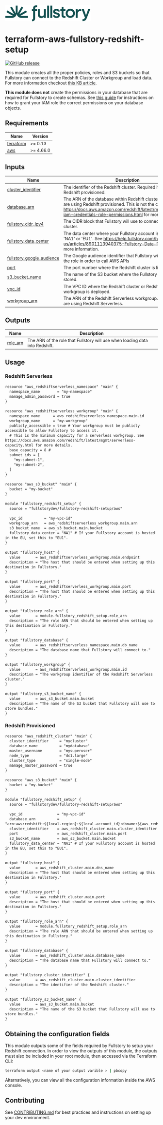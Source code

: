 <a href="https://fullstory.com"><img src="https://github.com/fullstorydev/terraform-aws-fullstory-redshift-setup/blob/main/assets/fs-logo.png?raw=true"></a>

# terraform-aws-fullstory-redshift-setup

[![GitHub release](https://img.shields.io/github/release/fullstorydev/terraform-aws-fullstory-redshift-setup.svg)](https://github.com/fullstorydev/terraform-aws-fullstory-redshift-setup/releases/)

This module creates all the proper policies, roles and S3 buckets so that Fullstory can connect to the Redshift Cluster or Workgroup and load data. For more information checkout [this KB article](https://help.fullstory.com/hc/en-us/articles/18791516308887-Amazon-Redshift).

**This module does not** create the permissions in your database that are required for Fullstory to create schemas. See [this guide](https://help.fullstory.com/hc/en-us/articles/18791516308887-Amazon-Redshift#h_01HNGMBXC344AM02MR35QFZJ2T) for instructions on how to grant your IAM role the correct permissions on your database objects.

<!-- BEGIN_TF_DOCS -->
## Requirements

| Name | Version |
|------|---------|
| <a name="requirement_terraform"></a> [terraform](#requirement\_terraform) | >= 0.13 |
| <a name="requirement_aws"></a> [aws](#requirement\_aws) | >= 4.66.0 |

## Inputs

| Name | Description | Type | Default | Required |
|------|-------------|------|---------|:--------:|
| <a name="input_cluster_identifier"></a> [cluster\_identifier](#input\_cluster\_identifier) | The identifier of the Redshift cluster. Required if you are using Redshift provisioned. | `string` | `""` | no |
| <a name="input_database_arn"></a> [database\_arn](#input\_database\_arn) | The ARN of the database within Redshift cluster. Required if you are using Redshift provisioned. This is not the cluster ARN, see https://docs.aws.amazon.com/redshift/latest/mgmt/generating-iam-credentials-role-permissions.html for more information. | `string` | `""` | no |
| <a name="input_fullstory_cidr_ipv4"></a> [fullstory\_cidr\_ipv4](#input\_fullstory\_cidr\_ipv4) | The CIDR block that Fullstory will use to connect to the Redshift cluster. | `string` | `""` | no |
| <a name="input_fullstory_data_center"></a> [fullstory\_data\_center](#input\_fullstory\_data\_center) | The data center where your Fullstory account is hosted. Either 'NA1' or 'EU1'. See https://help.fullstory.com/hc/en-us/articles/8901113940375-Fullstory-Data-Residency for more information. | `string` | `"NA1"` | no |
| <a name="input_fullstory_google_audience"></a> [fullstory\_google\_audience](#input\_fullstory\_google\_audience) | The Google audience identifier that Fullstory will use to assume the role in order to call AWS APIs | `string` | `""` | no |
| <a name="input_port"></a> [port](#input\_port) | The port number where the Redshift cluster is listening. | `number` | `5439` | no |
| <a name="input_s3_bucket_name"></a> [s3\_bucket\_name](#input\_s3\_bucket\_name) | The name of the S3 bucket where the Fullstory bundles are stored. | `string` | n/a | yes |
| <a name="input_vpc_id"></a> [vpc\_id](#input\_vpc\_id) | The VPC ID where the Redshift cluster or Redshift Serverless workgroup is deployed. | `string` | n/a | yes |
| <a name="input_workgroup_arn"></a> [workgroup\_arn](#input\_workgroup\_arn) | The ARN of the Redshift Serverless workgroup. Required if you are using Redshift Serverless. | `string` | `""` | no |

## Outputs

| Name | Description |
|------|-------------|
| <a name="output_role_arn"></a> [role\_arn](#output\_role\_arn) | The ARN of the role that Fullstory will use when loading data into Redshift. |

## Usage

### Redshift Serverless
```hcl
resource "aws_redshiftserverless_namespace" "main" {
  namespace_name        = "my-namespace"
  manage_admin_password = true
}

resource "aws_redshiftserverless_workgroup" "main" {
  namespace_name      = aws_redshiftserverless_namespace.main.id
  workgroup_name      = "my-workgroup"
  publicly_accessible = true # Your workgroup must be publicly accessible to allow Fullstory to access it.
  # This is the minimum capacity for a serverless workgroup. See https://docs.aws.amazon.com/redshift/latest/mgmt/serverless-capacity.html for more details.
  base_capacity = 8 #
  subnet_ids = [
    "my-subnet-1",
    "my-subnet-2",
  ]
}

resource "aws_s3_bucket" "main" {
  bucket = "my-bucket"
}

module "fullstory_redshift_setup" {
  source = "fullstorydev/fullstory-redshift-setup/aws"

  vpc_id          = "my-vpc-id"
  workgroup_arn   = aws_redshiftserverless_workgroup.main.arn
  s3_bucket_name  = aws_s3_bucket.main.bucket
  fullstory_data_center = "NA1" # If your Fullstory account is hosted in the EU, set this to "EU1".
}

output "fullstory_host" {
  value       = aws_redshiftserverless_workgroup.main.endpoint
  description = "The host that should be entered when setting up this destination in Fullstory."
}

output "fullstory_port" {
  value       = aws_redshiftserverless_workgroup.main.port
  description = "The host that should be entered when setting up this destination in Fullstory."
}

output "fullstory_role_arn" {
  value       = module.fullstory_redshift_setup.role_arn
  description = "The role ARN that should be entered when setting up this destination in Fullstory."
}

output "fullstory_database" {
  value       = aws_redshiftserverless_namespace.main.db_name
  description = "The database name that Fullstory will connect to."
}

output "fullstory_workgroup" {
  value       = aws_redshiftserverless_workgroup.main.id
  description = "The workgroup identifier of the Redshift Serverless cluster."
}

output "fullstory_s3_bucket_name" {
  value       = aws_s3_bucket.main.bucket
  description = "The name of the S3 bucket that Fullstory will use to store bundles."
}
```

### Redshift Provisioned
```hcl
resource "aws_redshift_cluster" "main" {
  cluster_identifier     = "mycluster"
  database_name          = "mydatabase"
  master_username        = "mysuperuser"
  node_type              = "dc1.large"
  cluster_type           = "single-node"
  manage_master_password = true
}

resource "aws_s3_bucket" "main" {
  bucket = "my-bucket"
}

module "fullstory_redshift_setup" {
  source = "fullstorydev/fullstory-redshift-setup/aws"

  vpc_id                = "my-vpc-id"
  database_arn          = "arn:aws:redshift:${local.region}:${local.account_id}:dbname:${aws_redshift_cluster.main.cluster_identifier}/${aws_redshift_cluster.main.database_name}"
  cluster_identifier    = aws_redshift_cluster.main.cluster_identifier
  port                  = aws_redshift_cluster.main.port
  s3_bucket_name        = aws_s3_bucket.main.bucket
  fullstory_data_center = "NA1" # If your Fullstory account is hosted in the EU, set this to "EU1".
}

output "fullstory_host" {
  value       = aws_redshift_cluster.main.dns_name
  description = "The host that should be entered when setting up this destination in Fullstory."
}

output "fullstory_port" {
  value       = aws_redshift_cluster.main.port
  description = "The host that should be entered when setting up this destination in Fullstory."
}

output "fullstory_role_arn" {
  value       = module.fullstory_redshift_setup.role_arn
  description = "The role ARN that should be entered when setting up this destination in Fullstory."
}

output "fullstory_database" {
  value       = aws_redshift_cluster.main.database_name
  description = "The database name that Fullstory will connect to."
}

output "fullstory_cluster_identifier" {
  value       = aws_redshift_cluster.main.cluster_identifier
  description = "The identifier of the Redshift cluster."
}

output "fullstory_s3_bucket_name" {
  value       = aws_s3_bucket.main.bucket
  description = "The name of the S3 bucket that Fullstory will use to store bundles."
}
```
<!-- END_TF_DOCS -->

## Obtaining the configuration fields

This module outputs some of the fields required by Fullstory to setup your Redshift connection. In order to view the outputs of this module, the outputs must also be included in your root module, then accessed via the Terraform CLI:

```bash
terraform output <name of your output varible > | pbcopy
```

Alternatively, you can view all the configuration information inside the AWS console.

## Contributing

See [CONTRIBUTING.md](https://github.com/fullstorydev/terraform-aws-fullstory-aws-setup/blob/main/.github/CONTRIBUTING.md) for best practices and instructions on setting up your dev environment.
